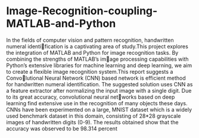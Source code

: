 # Image-Recognition-coupling-MATLAB-and-Python

In the fields of computer vision and pattern recognition, handwritten numeral identification is a captivating area of study.This project explores the integration of MATLAB and Python for image recognition tasks. By combining the strengths of MATLAB’s image processing capabilities with Python’s extensive libraries for machine learning and deep learning, we aim to create a flexible image recognition system.This report suggests a Convolutional Neural Network (CNN) based network is efficient method for handwritten numeral identification. The suggested solution uses CNN as a feature extractor after normalizing the input image with a single digit. Due to its great accuracy, convolutional neural networks based on deep learning find extensive use in the recognition of many objects these days. CNNs have been experimented on a large, MNIST dataset which is a widely used benchmark dataset in this domain, consisting of 28*28 grayscale images of handwritten digits (0-9). The results obtained show that the accuracy was observed to be 98.314 percent

